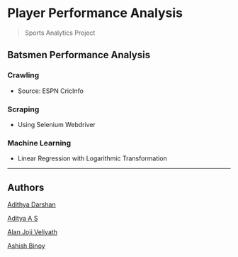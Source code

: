 # Player Performance Analysis

> Sports Analytics Project

## Batsmen Performance Analysis

### Crawling
- Source: ESPN CricInfo

### Scraping
- Using Selenium Webdriver

### Machine Learning
- Linear Regression with Logarithmic Transformation

---

## Authors


[Adithya Darshan](https://github.com/AdithyaNayak)

[Aditya A S](https://github.com/ad1tya24)

[Alan Joji Veliyath](https://github.com/AlanJoji)

[Ashish Binoy](https://github.com/AshishBinoy)